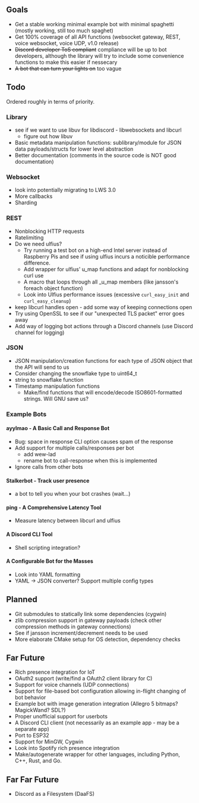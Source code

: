 ## Goals
* Get a stable working minimal example bot with minimal spaghetti (mostly working, still too much spaghet)
* Get 100% coverage of all API functions (websocket gateway, REST, voice websocket, voice UDP, v1.0 release)
* ~~Discord developer ToS compliant~~ compliance will be up to bot developers, although the library will try to include 
some convenience functions to make this easier if nessecary
* ~~A bot that can turn your lights on~~ too vague

## Todo
Ordered roughly in terms of priority.

### Library
* see if we want to use libuv for libdiscord - libwebsockets and libcurl
  * figure out how libuv 
* Basic metadata manipulation functions: sublibrary/module for JSON data payloads/structs for lower level abstraction
* Better documentation (comments in the source code is NOT good documentation)

### Websocket
* look into potentially migrating to LWS 3.0
* More callbacks
* Sharding

### REST
* Nonblocking HTTP requests
* Ratelimiting
* Do we need ulfius?
    * Try running a test bot on a high-end Intel server instead of Raspberry Pis and see if using ulfius incurs a 
        noticible performance difference. 
    * Add wrapper for ulfius' u_map functions and adapt for nonblocking curl use
    * A macro that loops through all _u_map members (like jansson's foreach object function)
    * Look into Ulfius performance issues (excessive ``curl_easy_init`` and ``curl_easy_cleanup``)
* keep libcurl handles open - add some way of keeping connections open
* Try using OpenSSL to see if our "unexpected TLS packet" error goes away
* Add way of logging bot actions through a Discord channels (use Discord channel for logging)

### JSON
* JSON manipulation/creation functions for each type of JSON object that the API will send to us
* Consider changing the snowflake type to uint64_t
* string to snowflake function
* Timestamp manipulation functions
    * Make/find functions that will encode/decode ISO8601-formatted strings. Will GNU save us?
    
### Example Bots
#### ayylmao - A Basic Call and Response Bot
* Bug: space in response CLI option causes spam of the response
* Add support for multiple calls/responses per bot
  * add wew-lad
  * rename bot to call-response when this is implemented
* Ignore calls from other bots

#### Stalkerbot - Track user presence
* a bot to tell you when your bot crashes (wait...)

#### ping - A Comprehensive Latency Tool
* Measure latency between libcurl and ulfius

#### A Discord CLI Tool
* Shell scripting integration?

#### A Configurable Bot for the Masses
* Look into YAML formatting
* YAML -> JSON converter? Support multiple config types

## Planned
* Git submodules to statically link some dependencies (cygwin)
* zlib compression support in gateway payloads (check other compression methods in gateway connections)
* See if jansson increment/decrement needs to be used
* More elaborate CMake setup for OS detection, dependency checks

## Far Future
* Rich presence integration for IoT
* OAuth2 support (write/find a OAuth2 client library for C)
* Support for voice channels (UDP connections)
* Support for file-based bot configuration allowing in-flight changing of bot behavior
* Example bot with image generation integration (Allegro 5 bitmaps? MagickWand? SDL?)
* Proper unofficial support for userbots
* A Discord CLI client (not necessarily as an example app - may be a separate app)
* Port to ESP32
* Support for MinGW, Cygwin
* Look into Spotify rich presence integration 
* Make/autogenerate wrapper for other languages, including Python, C++, Rust, and Go.

## Far Far Future
* Discord as a Filesystem (DaaFS)